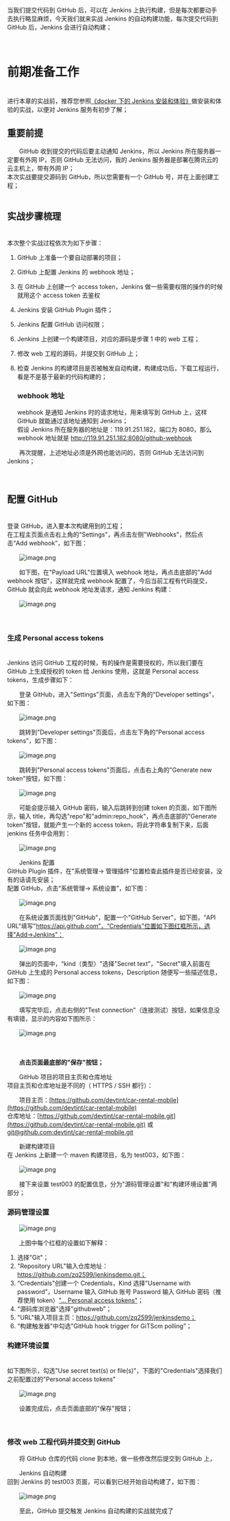 当我们提交代码到 GitHub 后，可以在 Jenkins 上执行构建，但是每次都要动手去执行略显麻烦，今天我们就来实战 Jenkins 的自动构建功能，每次提交代码到 GitHub 后，Jenkins 会进行自动构建；

　　

# 前期准备工作

　　  
进行本章的实战前，推荐您参照[《docker 下的 Jenkins 安装和体验》](https://blog.csdn.net/boling_cavalry/article/details/78942408)做安装和体验的实战，以便对 Jenkins 服务有初步了解；

## 重要前提

　　GitHub 收到提交的代码后要主动通知 Jenkins，所以 Jenkins 所在服务器一定要有外网 IP，否则 GitHub 无法访问，我的 Jenkins 服务器是部署在腾讯云的云主机上，带有外网 IP；  
本次实战要提交源码到 GitHub，所以您需要有一个 GitHub 号，并在上面创建工程；  
<br />

## 实战步骤梳理

　　  
本次整个实战过程依次为如下步骤：

1. GitHub 上准备一个要自动部署的项目；
2. GitHub 上配置 Jenkins 的 webhook 地址；
3. 在 GitHub 上创建一个 access token，Jenkins 做一些需要权限的操作的时候就用这个 access token 去鉴权
4. Jenkins 安装 GitHub Plugin 插件；
5. Jenkins 配置 GitHub 访问权限；
6. Jenkins 上创建一个构建项目，对应的源码是步骤 1 中的 web 工程；
7. 修改 web 工程的源码，并提交到 GitHub 上；
8. 检查 Jenkins 的构建项目是否被触发自动构建，构建成功后，下载工程运行，看是不是基于最新的代码构建的；  

    ### webhook 地址

    webhook 是通知 Jenkins 时的请求地址，用来填写到 GitHub 上，这样 GitHub 就能通过该地址通知到 Jenkins；  
    假设 Jenkins 所在服务器的地址是：119.91.251.182，端口为 8080，那么 webhook 地址就是 http://119.91.251.182:8080/github-webhook

　　再次提醒，上述地址必须是外网也能访问的，否则 GitHub 无法访问到 Jenkins；

　　

## 配置 GitHub

　　  
登录 GitHub，进入要本次构建用到的工程；  
在工程主页面点击右上角的"Settings"，再点击左侧"Webhooks"，然后点击“Add webhook”，如下图：

　　![image.png](assets/image-20220104112526-gx8u8kj.png)

　　如下图，在"Payload URL"位置填入 webhook 地址，再点击底部的"Add webhook 按钮"，这样就完成 webhook 配置了，今后当前工程有代码提交，GitHub 就会向此 webhook 地址发请求，通知 Jenkins 构建：

　　![image.png](assets/image-20220104112544-lj7touf.png)

　　

### 生成 Personal access tokens

　　  
Jenkins 访问 GitHub 工程的时候，有的操作是需要授权的，所以我们要在 GitHub 上生成授权的 token 给 Jenkins 使用，这就是 Personal access tokens，生成步骤如下：

　　登录 GitHub，进入"Settings"页面，点击左下角的"Developer settings"，如下图：

　　![image.png](assets/image-20220104112625-ua4yetv.png)

　　跳转到"Developer settings"页面后，点击左下角的“Personal access tokens”，如下图：

　　![image.png](assets/image-20220104112640-s9crdk5.png)

　　跳转到"Personal access tokens"页面后，点击右上角的"Generate new token"按钮，如下图：

　　![image.png](assets/image-20220104112654-5tatspl.png)

　　可能会提示输入 GitHub 密码，输入后跳转到创建 token 的页面，如下图所示，输入 title，再勾选"repo"和"admin:repo_hook"，再点击底部的"Generate token"按钮，就能产生一个新的 access token，将此字符串复制下来，后面 jenkins 任务中会用到：

　　![image.png](assets/image-20220104112739-tit182j.png)

　　Jenkins 配置  
GitHub Plugin 插件，在"系统管理-> 管理插件"位置检查此插件是否已经安装，没有的话请先安装；  
配置 GitHub，点击“系统管理-> 系统设置”，如下图：

　　![image.png](assets/image-20220104112827-5tmkbig.png)

　　在系统设置页面找到"GitHub"，配置一个"GitHub Server"，如下图，“API URL"填写"https://api.github.com”，“Credentials"位置如下图红框所示，选择"Add->Jenkins”：

　　![image.png](assets/image-20220104112920-qmev8mv.png)

　　弹出的页面中，“kind（类型）"选择"Secret text”，"Secret"填入前面在 GitHub 上生成的 Personal access tokens，Description 随便写一些描述信息，如下图：

　　![image.png](assets/image-20220104113025-p4rmoh2.png)

　　填写完毕后，点击右侧的"Test connection"（连接测试）按钮，如果信息没有填错，显示的内容如下图所示：

　　![image.png](assets/image-20220104113102-zlupon2.png)

　　

　　**点击页面最底部的"保存"按钮；**

　　GitHub 项目的项目主页和仓库地址  
项目主页和仓库地址是不同的（ HTTPS / SSH 都行）：

　　项目主页：[https://github.com/devtint/car-rental-mobile](https://github.com/devtint/car-rental-mobile)  
仓库地址：[https://github.com/devtint/car-rental-mobile.git](https://github.com/devtint/car-rental-mobile.git) 或 [git@github.com:devtint/car-rental-mobile.git](git@github.com:devtint/car-rental-mobile.git)

　　新建构建项目  
在 Jenkins 上新建一个 maven 构建项目，名为 test003，如下图：

　　![image.png](assets/image-20220104114108-sv3j0h1.png)

　　接下来设置 test003 的配置信息，分为"源码管理设置"和"构建环境设置"两部分；

### 源码管理设置

　　![image.png](assets/image-20220104114128-ofkelzb.png)

　　上图中每个红框的设置如下解释：

1. 选择"Git"；
2. "Repository URL"输入仓库地址：https://github.com/zq2599/jenkinsdemo.git；
3. “Credentials"创建一个 Credentials，Kind 选择"Username with password”，Username 输入 GitHub 账号 Password 输入 GitHub 密码（推荐使用 token）["... Personal access tokens"](siyuan://blocks/20220104111845-347l5um)；
4. “源码库浏览器"选择"githubweb”；
5. "URL"输入项目主页：https://github.com/zq2599/jenkinsdemo；
6. “构建触发器"中勾选"GitHub hook trigger for GiTScm polling”；

### 构建环境设置

　　  
如下图所示，勾选"Use secret text(s) or file(s)"，下面的"Credentials"选择我们之前配置过的"Personal access tokens"

　　![image.png](assets/image-20220104114333-esxxg72.png)

　　设置完成后，点击页面底部的"保存"按钮；

　　

### 修改 web 工程代码并提交到 GitHub

　　将 GitHub 仓库的代码 clone 到本地，做一些修改然后提交到 GitHub 上，

　　Jenkins 自动构建  
回到 Jenkins 的 test003 页面，可以看到已经开始自动构建了，如下图：

　　![image.png](assets/image-20220104114438-94lifec.png)

　　至此，GitHub 提交触发 Jenkins 自动构建的实战就完成了

　　
